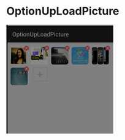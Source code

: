 # OptionUpLoadPicture

![project](https://github.com/ywtony/OptionUpLoadPicture/raw/master/logo/project.png)
